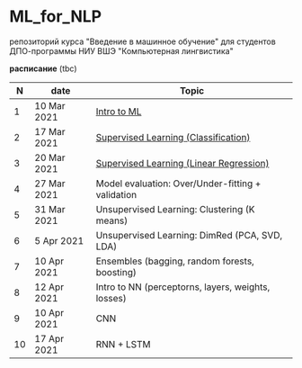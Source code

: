 # ML_for_NLP
репозиторий курса "Введение в машинное обучение" для студентов ДПО-программы НИУ ВШЭ "Компьютерная лингвистика"


**расписание**
(tbc)

|N|date|Topic|
|--|--|--|
|1|10 Mar 2021|[Intro to ML](https://github.com/nstsj/ML_for_NLP/tree/main/intro%2Bclassification)|
|2|17 Mar 2021|[Supervised Learning (Classification)](https://github.com/nstsj/ML_for_NLP/blob/main/intro%2Bclassification/class1.ipynb)|
|3|20 Mar 2021|[Supervised Learning (Linear Regression)](https://github.com/nstsj/ML_for_NLP/tree/main/Regression)|
|4|27 Mar 2021|Model evaluation: Over/Under-fitting + validation|
|5|31 Mar 2021|Unsupervised Learning: Clustering (K means)|
|6|5 Apr 2021|Unsupervised Learning: DimRed (PCA, SVD, LDA)|
|7|10 Apr 2021|Ensembles (bagging, random forests, boosting)|
|8|12 Apr 2021|Intro to NN (perceptorns, layers, weights, losses)|
|9|10 Apr 2021|CNN|
|10|17 Apr 2021|RNN + LSTM|
